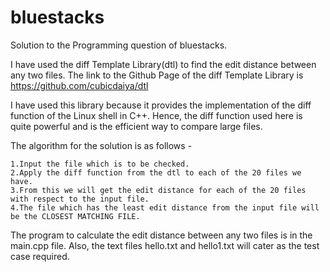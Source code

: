 # bluestacks
Solution to the Programming question of bluestacks.

I have used the diff Template Library(dtl) to find the edit distance between any two files.
The link to the Github Page of the diff Template Library is https://github.com/cubicdaiya/dtl

I have used this library because it provides the implementation of the diff function of the Linux shell in C++. Hence, the diff
function used here is quite powerful and is the efficient way to compare large files.

The algorithm for the solution is as follows - 


	1.Input the file which is to be checked.
	2.Apply the diff function from the dtl to each of the 20 files we have.
	3.From this we will get the edit distance for each of the 20 files with respect to the input file.
	4.The file which has the least edit distance from the input file will be the CLOSEST MATCHING FILE.


The program to calculate the edit distance between any two files is in the main.cpp file. Also, the text files
hello.txt and hello1.txt will cater as the test case required.
